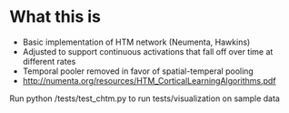 # What this is

* Basic implementation of HTM network (Neumenta, Hawkins)
* Adjusted to support continuous activations that fall off over time at different rates
* Temporal pooler removed in favor of spatial-temperal pooling
* http://numenta.org/resources/HTM_CorticalLearningAlgorithms.pdf


Run python /tests/test_chtm.py to run tests/visualization on sample data